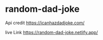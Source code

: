 # random-dad-joke
Api credit https://icanhazdadjoke.com/



live Link https://random-dad-joke.netlify.app/
